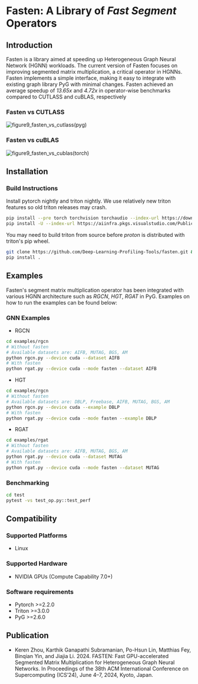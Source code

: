 # Fasten: A Library of *Fast Segment* Operators

## Introduction

Fasten is a library aimed at speeding up Heterogeneous Graph Neural Network (HGNN) workloads.
The current version of Fasten focuses on improving segmented matrix multiplication, a critical operator in HGNNs.
Fasten implements a simple interface, making it easy to integrate with existing graph library PyG with minimal changes.
Fasten achieved an average speedup of *13.65x* and *4.72x* in operator-wise benchmarks compared to CUTLASS and cuBLAS, respectively

### Fasten vs CUTLASS

![figure9_fasten_vs_cutlass(pyg)](https://github.com/Deep-Learning-Profiling-Tools/fasten/assets/2306281/d88fab7c-a331-4978-9157-08e448afcce5)

### Fasten vs cuBLAS

![figure9_fasten_vs_cublas(torch)](https://github.com/Deep-Learning-Profiling-Tools/fasten/assets/2306281/4f8fbe5f-f8d4-45b2-9f92-ac3f7cb97c28)

## Installation

### Build Instructions

Install pytorch nightly and triton nightly. We use relatively new triton features so old triton releases may crash.

```bash
pip install --pre torch torchvision torchaudio --index-url https://download.pytorch.org/whl/nightly/cu121
pip install -U --index-url https://aiinfra.pkgs.visualstudio.com/PublicPackages/_packaging/Triton-Nightly/pypi/simple/ triton-nightly
```

You may need to build triton from source before *proton* is distributed with triton's pip wheel.

```bash
git clone https://github.com/Deep-Learning-Profiling-Tools/fasten.git && cd fasten
pip install .
```

## Examples

Fasten's segment matrix multiplication operator has been integrated with various HGNN architecture such as *RGCN*, *HGT*, *RGAT* in PyG.
Examples on how to run the examples can be found below:

### GNN Examples

- RGCN

```bash
cd examples/rgcn
# Without fasten
# Available datasets are: AIFB, MUTAG, BGS, AM
python rgcn.py --device cuda --dataset AIFB
# With fasten
python rgat.py --device cuda --mode fasten --dataset AIFB
```

- HGT

```bash
cd examples/rgcn
# Without fasten
# Available datasets are: DBLP, Freebase, AIFB, MUTAG, BGS, AM
python rgcn.py --device cuda --example DBLP
# With fasten
python rgat.py --device cuda --mode fasten --example DBLP
```

- RGAT

```bash
cd examples/rgat
# Without fasten
# Available datasets are: AIFB, MUTAG, BGS, AM
python rgat.py --device cuda --dataset MUTAG
# With fasten
python rgat.py --device cuda --mode fasten --dataset MUTAG
```

### Benchmarking

```bash
cd test
pytest -vs test_op.py::test_perf
```

## Compatibility

### Supported Platforms

- Linux

### Supported Hardware

- NVIDIA GPUs (Compute Capability 7.0+)

### Software requirements

- Pytorch >=2.2.0
- Triton >=3.0.0
- PyG >=2.6.0

## Publication

- Keren Zhou, Karthik Ganapathi Subramanian, Po-Hsun Lin, Matthias Fey, Binqian Yin, and Jiajia Li. 2024.
FASTEN: Fast GPU-accelerated Segmented Matrix Multiplication for Heterogeneous Graph Neural Networks.
In Proceedings of the 38th ACM International Conference on Supercomputing (ICS’24), June 4–7, 2024, Kyoto, Japan.
